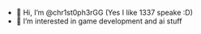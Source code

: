 - 👋 Hi, I’m @chr1st0ph3rGG (Yes I like 1337 speake :D)
- 👀 I’m interested in game development and ai stuff

<!---
chr1st0ph3rGG/chr1st0ph3rGG is a ✨ special ✨ repository because its `README.md` (this file) appears on your GitHub profile.
You can click the Preview link to take a look at your changes.
--->
